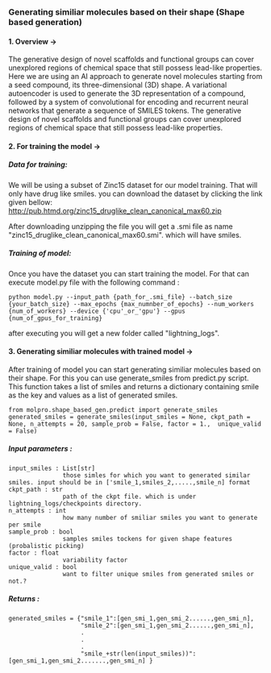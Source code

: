 ### Generating similiar molecules based on their shape (Shape based generation)
#### 1. Overview ->
The generative design of novel scaffolds and functional groups can cover unexplored regions of chemical space that still possess lead-like properties.
Here we are using an AI approach to generate novel molecules starting from a seed compound, its three-dimensional (3D) shape. A variational autoencoder is used to generate the 3D representation of a compound, followed by a system of convolutional for encoding and recurrent neural networks that generate a sequence of SMILES tokens. The generative design of novel scaffolds and functional groups can cover unexplored regions of chemical space that still possess lead-like properties.


#### 2. For training the model -> 

##### Data for training:

We will be using a subset of Zinc15 dataset for our model training. That will only have drug like smiles. you can download the dataset by clicking the link given bellow:       http://pub.htmd.org/zinc15_druglike_clean_canonical_max60.zip
      

After downloading unzipping the file you will get a .smi file as name "zinc15_druglike_clean_canonical_max60.smi". which will have smiles.
##### Training of model:
Once you have the dataset you can start training the model. For that can execute model.py file with the following command : 

    python model.py --input_path {path_for_.smi_file} --batch_size {your_batch_size} --max_epochs {max_numnber_of_epochs} --num_workers {num_of_workers} --device {'cpu'_or_'gpu'} --gpus {num_of_gpus_for_training}

after executing you will get a new folder called "lightning_logs".

#### 3. Generating similiar molecules with trained model ->
After training of model you can start generating similiar molecules based on their shape. For this you can use generate_smiles from predict.py script. This function takes a list of smiles and returns a dictionary containing smile as the key and values as a list of generated smiles.

    from molpro.shape_based_gen.predict import generate_smiles
    generated_smiles = generate_smiles(input_smiles = None, ckpt_path = None, n_attempts = 20, sample_prob = False, factor = 1.,  unique_valid = False) 
    
##### Input parameters :

    input_smiles : List[str]
                   those simles for which you want to generated similar smiles. input should be in ['smile_1,smiles_2,.....,smile_n] format
    ckpt_path : str
                   path of the ckpt file. which is under lightning_logs/checkpoints directory. 
    n_attempts : int
                   how many number of smiliar smiles you want to generate per smile
    sample_prob : bool
                   samples smiles tockens for given shape features (probalistic picking)
    factor : float
                   variability factor
    unique_valid : bool 
                   want to filter unique smiles from generated smiles or not.?

##### Returns : 

    generated_smiles = {"smile_1":[gen_smi_1,gen_smi_2......,gen_smi_n],
                        "smile_2":[gen_smi_1,gen_smi_2......,gen_smi_n],
                        .
                        .
                        .
                        "smile_+str(len(input_smiles))": [gen_smi_1,gen_smi_2.......,gen_smi_n] }
